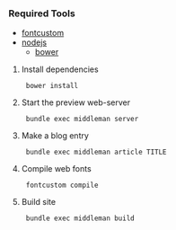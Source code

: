 ### Required Tools

* [fontcustom](https://github.com/FontCustom/fontcustom)
* [nodejs](https://nodejs.org/)
  * [bower](http://bower.io/)


1. Install dependencies

        bower install

2. Start the preview web-server

        bundle exec middleman server

3. Make a blog entry

        bundle exec middleman article TITLE

4. Compile web fonts

        fontcustom compile

5. Build site

        bundle exec middleman build
